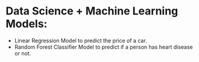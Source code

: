 # Data Science + Machine Learning Models:
* Linear Regression Model to predict the price of a car.
* Random Forest Classifier Model to predict if a person has heart disease or not.
